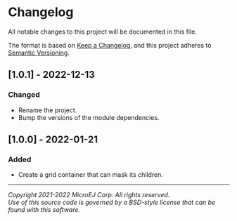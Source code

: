 # Changelog

All notable changes to this project will be documented in this file.

The format is based on [Keep a Changelog](https://keepachangelog.com/en/1.0.0/),
and this project adheres to [Semantic Versioning](https://semver.org/spec/v2.0.0.html).

## [1.0.1] - 2022-12-13

### Changed

- Rename the project.
- Bump the versions of the module dependencies.

## [1.0.0] - 2022-01-21

### Added

- Create a grid container that can mask its children.

---  
_Copyright 2021-2022 MicroEJ Corp. All rights reserved._  
_Use of this source code is governed by a BSD-style license that can be found with this software._